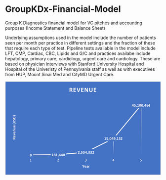 # GroupKDx-Financial-Model
Group K Diagnostics financial model for VC pitches and accounting purposes (Income Statement and Balance Sheet)

Underlying assumptions used in the model include the number of patients seen per month per practice in different settings and the fraction of these that require each type of test. Pipeline tests available in the model include LFT, CMP, Cardiac, CBC, Lipids and G/C and practices availabe include hepatology, primary care, cardiology, urgent care and cardiology. These are based on physician interviews with Stanford University Hospital and Hospital of the Univeristy of Pennsylvania staff as well as with executives from HUP, Mount Sinai Med and CityMD Urgent Care. 

![alt text](/images/Revenue.png "Five-Year Projected Revenue Based on Financial Model")
